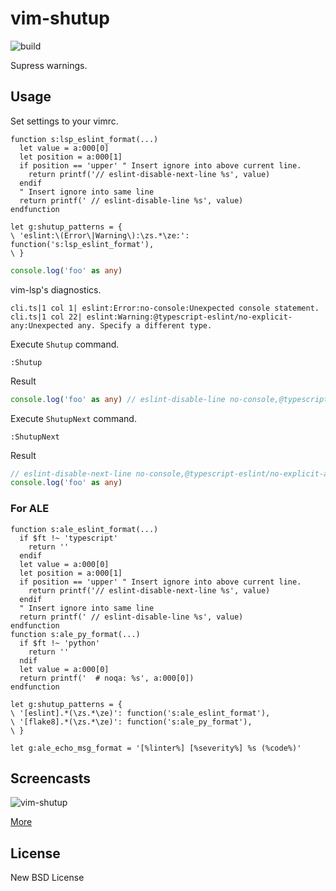 # vim-shutup

![build](https://github.com/heavenshell/vim-shutup/workflows/build/badge.svg)

Supress warnings.

## Usage

Set settings to your vimrc.

```vim
function s:lsp_eslint_format(...)
  let value = a:000[0]
  let position = a:000[1]
  if position == 'upper' " Insert ignore into above current line.
    return printf('// eslint-disable-next-line %s', value)
  endif
  " Insert ignore into same line
  return printf(' // eslint-disable-line %s', value)
endfunction

let g:shutup_patterns = {
\ 'eslint:\(Error\|Warning\):\zs.*\ze:': function('s:lsp_eslint_format'),
\ }
```

```typescript
console.log('foo' as any)
```

vim-lsp's diagnostics.

```vim
cli.ts|1 col 1| eslint:Error:no-console:Unexpected console statement.
cli.ts|1 col 22| eslint:Warning:@typescript-eslint/no-explicit-any:Unexpected any. Specify a different type.
```

Execute `Shutup` command.

```vim
:Shutup
```

Result

```typescript
console.log('foo' as any) // eslint-disable-line no-console,@typescript-eslint/no-explicit-any
```

Execute `ShutupNext` command.

```vim
:ShutupNext
```

Result

```typescript
// eslint-disable-next-line no-console,@typescript-eslint/no-explicit-any
console.log('foo' as any)
```

### For ALE

```vim
function s:ale_eslint_format(...)
  if $ft !~ 'typescript'
    return ''
  endif
  let value = a:000[0]
  let position = a:000[1]
  if position == 'upper' " Insert ignore into above current line.
    return printf('// eslint-disable-next-line %s', value)
  endif
  " Insert ignore into same line
  return printf(' // eslint-disable-line %s', value)
endfunction
function s:ale_py_format(...)
  if $ft !~ 'python'
    return ''
  ndif
  let value = a:000[0]
  return printf('  # noqa: %s', a:000[0])
endfunction

let g:shutup_patterns = {
\ '[eslint].*(\zs.*\ze)': function('s:ale_eslint_format'),
\ '[flake8].*(\zs.*\ze)': function('s:ale_py_format'),
\ }

let g:ale_echo_msg_format = '[%linter%] [%severity%] %s (%code%)'
```

## Screencasts

![vim-shutup](https://user-images.githubusercontent.com/56591/96607212-187c6f00-1333-11eb-8611-91ebc0ecf906.gif)

[More](https://github.com/heavenshell/vim-shutup/issues/1)

## License

New BSD License
